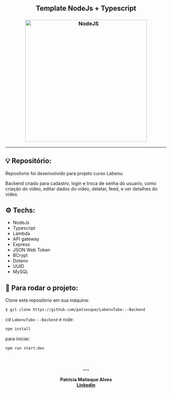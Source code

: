 <h2 align="center">
   Template NodeJs + Typescript
</h2>

<h3 align="center">
  <img alt="NodeJS"
    src="https://www.opus-software.com.br/wp-content/uploads/2018/09/nodejs.jpg" width="380px"/>
</h3>
<hr/>

## 💡 Repositório:

Repositorio foi desenvolvido para projeto curso Labenu.<br/>

Backend criado para cadastro, login e troca de senha do usuario, como criação do video, editar dados do video, deletar, feed, e ver detalhes do video.

## ⚙️ Techs:
- NodeJs 
- Typescript 
- Lambda
- API gateway
- Express 
- JSON Web Token
- BCrypt
- Dotenv
- UUID
- MySQL

## 🏁 Para rodar o projeto:

Clone este repositório em sua máquina:

```bash
$ git clone https://github.com/patiesque/LabenuTube---Backend
```

cd `LabenuTube---Backend` e rode:

```bash
npm install
```

para iniciar:

```bash
npm run start:dev
```

<br/>

<h4 align="center">
  ---

Patricia Matieque Alves <br/>
[Linkedin](https://www.linkedin.com/in/patricia-matiesque/)
</h4>

<br/>